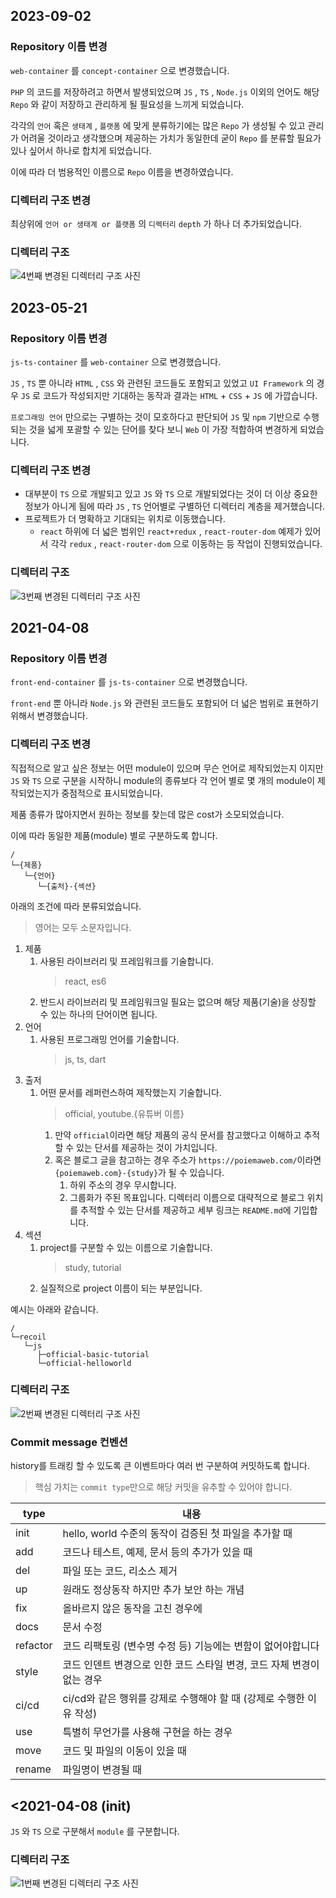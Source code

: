 ## 2023-09-02

### Repository 이름 변경

`web-container` 를 `concept-container` 으로 변경했습니다.

`PHP` 의 코드를 저장하려고 하면서 발생되었으며 `JS` , `TS` , `Node.js` 이외의 언어도 해당 `Repo` 와 같이 저장하고 관리하게 될 필요성을 느끼게 되었습니다.

각각의 `언어` 혹은 `생태계` , `플랫폼` 에 맞게 분류하기에는 많은 `Repo` 가 생성될 수 있고 관리가 어려울 것이라고 생각했으며 제공하는 가치가 동일한데 굳이 `Repo` 를 분류할 필요가 있나 싶어서 하나로 합치게 되었습니다.

이에 따라 더 범용적인 이름으로 `Repo` 이름을 변경하였습니다.

### 디렉터리 구조 변경

최상위에 `언어 or 생태계 or 플랫폼` 의 `디렉터리` `depth` 가 하나 더 추가되었습니다.

### 디렉터리 구조

![4번째 변경된 디렉터리 구조 사진](assets/4.png)

## 2023-05-21

### Repository 이름 변경

`js-ts-container` 를 `web-container` 으로 변경했습니다.

`JS` , `TS` 뿐 아니라 `HTML` , `CSS` 와 관련된 코드들도 포함되고 있었고 `UI Framework` 의 경우 `JS` 로 코드가 작성되지만 기대하는 동작과 결과는 `HTML` + `CSS` + `JS` 에 가깝습니다.

`프로그래밍 언어` 만으로는 구별하는 것이 모호하다고 판단되어 `JS` 및 `npm` 기반으로 수행되는 것을 넓게 포괄할 수 있는 단어를 찾다 보니 `Web` 이 가장 적합하여 변경하게 되었습니다.

### 디렉터리 구조 변경

- 대부분이 `TS` 으로 개발되고 있고 `JS` 와 `TS` 으로 개발되었다는 것이 더 이상 중요한 정보가 아니게 됨에 따라 `JS` , `TS` 언어별로 구별하던 디렉터리 계층을 제거했습니다.
- 프로젝트가 더 명확하고 기대되는 위치로 이동했습니다.
  - `react` 하위에 더 넓은 범위인 `react+redux` , `react-router-dom` 예제가 있어서 각각 `redux` , `react-router-dom` 으로 이동하는 등 작업이 진행되었습니다.

### 디렉터리 구조

![3번째 변경된 디렉터리 구조 사진](assets/3.png)

## 2021-04-08

### Repository 이름 변경

`front-end-container` 를 `js-ts-container` 으로 변경했습니다.

`front-end` 뿐 아니라 `Node.js` 와 관련된 코드들도 포함되어 더 넓은 범위로 표현하기 위해서 변경했습니다.

### 디렉터리 구조 변경

직접적으로 알고 싶은 정보는 어떤 module이 있으며 무슨 언어로 제작되었는지 이지만 `JS` 와 `TS` 으로 구분을 시작하니 module의 종류보다 각 언어 별로 몇 개의 module이 제작되었는지가 중점적으로 표시되었습니다.

제품 종류가 많아지면서 원하는 정보를 찾는데 많은 cost가 소모되었습니다.

이에 따라 동일한 제품(module) 별로 구분하도록 합니다.

```
/
└─{제품}
   └─{언어}
      └─{출처}-{섹션}
```

아래의 조건에 따라 분류되었습니다.

> 영어는 모두 소문자입니다.

1. 제품
   1. 사용된 라이브러리 및 프레임워크를 기술합니다.
      > react, es6
   1. 반드시 라이브러리 및 프레임워크일 필요는 없으며 해당 제품(기술)을 상징할 수 있는 하나의 단어이면 됩니다.
1. 언어
   1. 사용된 프로그래밍 언어를 기술합니다.
      > js, ts, dart
1. 출저
   1. 어떤 문서를 레퍼런스하여 제작했는지 기술합니다.
      > official, youtube.{유튜버 이름}
      1. 만약 `official`이라면 해당 제품의 공식 문서를 참고했다고 이해하고 추적할 수 있는 단서를 제공하는 것이 가치입니다.
      1. 혹은 블로그 글을 참고하는 경우 주소가 `https://poiemaweb.com/`이라면 `{poiemaweb.com}-{study}`가 될 수 있습니다.
         1. 하위 주소의 경우 무시합니다.
         1. 그룹화가 주된 목표입니다. 디렉터리 이름으로 대략적으로 블로그 위치를 추적할 수 있는 단서를 제공하고 세부 링크는 `README.md`에 기입합니다.
1. 섹션
   1. project를 구분할 수 있는 이름으로 기술합니다.
      > study, tutorial
   1. 실질적으로 project 이름이 되는 부분입니다.

예시는 아래와 같습니다.

```
/
└─recoil
   └─js
      ├─official-basic-tutorial
      └─official-helloworld
```

### 디렉터리 구조

![2번째 변경된 디렉터리 구조 사진](./assets/2.png)

### Commit message 컨벤션

history를 트래킹 할 수 있도록 큰 이벤트마다 여러 번 구분하여 커밋하도록 합니다.

> 핵심 가치는 `commit type`만으로 해당 커밋을 유추할 수 있어야 합니다.

| type     | 내용                                                                   |
| -------- | ---------------------------------------------------------------------- |
| init     | hello, world 수준의 동작이 검증된 첫 파일을 추가할 때                  |
| add      | 코드나 테스트, 예제, 문서 등의 추가가 있을 때                          |
| del      | 파일 또는 코드, 리소스 제거                                            |
| up       | 원래도 정상동작 하지만 추가 보안 하는 개념                             |
| fix      | 올바르지 않은 동작을 고친 경우에                                       |
| docs     | 문서 수정                                                              |
| refactor | 코드 리팩토링 (변수명 수정 등) 기능에는 변함이 없어야합니다            |
| style    | 코드 인덴트 변경으로 인한 코드 스타일 변경, 코드 자체 변경이 없는 경우 |
| ci/cd    | ci/cd와 같은 행위를 강제로 수행해야 할 때 (강제로 수행한 이유 작성)    |
| use      | 특별히 무언가를 사용해 구현을 하는 경우                                |
| move     | 코드 및 파일의 이동이 있을 때                                          |
| rename   | 파일명이 변경될 때                                                     |

## <2021-04-08 (init)

`JS` 와 `TS` 으로 구분해서 `module` 를 구분합니다.

### 디렉터리 구조

![1번째 변경된 디렉터리 구조 사진](./assets/1.png)
